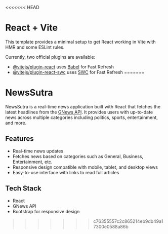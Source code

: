 <<<<<<< HEAD
# React + Vite

This template provides a minimal setup to get React working in Vite with HMR and some ESLint rules.

Currently, two official plugins are available:

- [@vitejs/plugin-react](https://github.com/vitejs/vite-plugin-react/blob/main/packages/plugin-react/README.md) uses [Babel](https://babeljs.io/) for Fast Refresh
- [@vitejs/plugin-react-swc](https://github.com/vitejs/vite-plugin-react-swc) uses [SWC](https://swc.rs/) for Fast Refresh
=======
# NewsSutra

NewsSutra is a real-time news application built with React that fetches the latest headlines from the [GNews API](https://gnews.io/docs/). It provides users with up-to-date news across multiple categories including politics, sports, entertainment, and more.

## Features
- Real-time news updates
- Fetches news based on categories such as General, Business, Entertainment, etc.
- Responsive design compatible with mobile, tablet, and desktop views
- Easy-to-use interface with links to read full articles

## Tech Stack
- React
- GNews API
- Bootstrap for responsive design


>>>>>>> c76355557c2c865214eb9db49a17300e0588a86b
